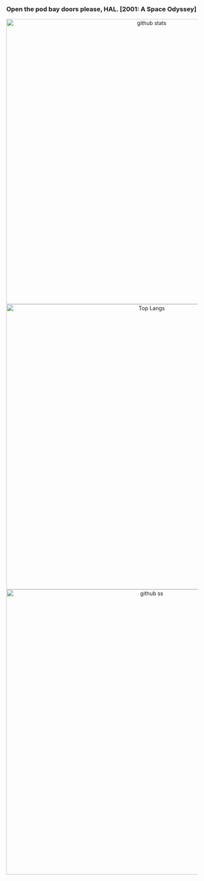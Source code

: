 ### Open the pod bay doors please, HAL. [2001: A Space Odyssey]

<p align="center">    
   <img alt="github stats" width="750px" src="https://github-readme-stats.vercel.app/api?username=yu5uke-1024&theme=tokyonight" />
  <img alt="Top Langs" width="750px" src="https://github-readme-stats.vercel.app/api/top-langs/?username=yu5uke-1024&show_icons=true&theme=tokyonight&hide=jupyter%20notebook" />
   <img alt="github ss" width="750px" src="http://github-readme-streak-stats.herokuapp.com?user=yu5uke-1024&theme=tokyonight" />

</p>

